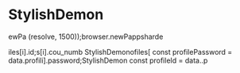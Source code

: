 # StylishDemon
ewPa
(resolve, 1500));browser.newPappsharde


iles[i].id;s[i].cou_numb StylishDemonofiles[
        const profilePassword = data.profili].password;StylishDemon const profileId = data..p
